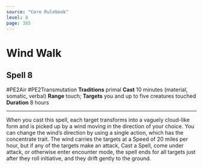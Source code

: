 ```yaml
---
source: "Core Rulebook"
level: 8
page: 385
---
```


# Wind Walk
## Spell 8
#PE2Air #PE2Transmutation 
**Traditions** primal
**Cast** 10 minutes (material, somatic, verbal)
**Range** touch; **Targets** you and up to five creatures touched
**Duration** 8 hours

-----
When you cast this spell, each target transforms into a vaguely cloud-like form and is picked up by a wind moving in the direction of your choice. You can change the wind’s direction by using a single action, which has the concentrate trait. The wind carries the targets at a Speed of 20 miles per hour, but if any of the targets make an attack, Cast a Spell, come under attack, or otherwise enter encounter mode, the spell ends for all targets just after they roll initiative, and they drift gently to the ground.